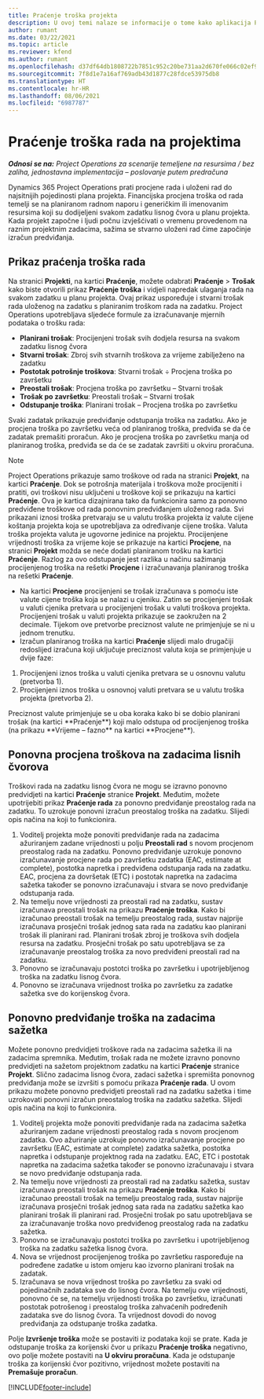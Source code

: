 ```yaml
---
title: Praćenje troška projekta
description: U ovoj temi nalaze se informacije o tome kako aplikacija Project Operations prati napredak u odnosu na trošak rada i uloženi rad na projektu.
author: rumant
ms.date: 03/22/2021
ms.topic: article
ms.reviewer: kfend
ms.author: rumant
ms.openlocfilehash: d37df64db1808722b7851c952c20be731aa2d670fe066c02ef90386712487407
ms.sourcegitcommit: 7f8d1e7a16af769adb43d1877c28fdce53975db8
ms.translationtype: HT
ms.contentlocale: hr-HR
ms.lasthandoff: 08/06/2021
ms.locfileid: "6987787"
---
```

# <a name="labor-cost-tracking-on-projects"></a>Praćenje troška rada na projektima

_**Odnosi se na:** Project Operations za scenarije temeljene na resursima / bez zaliha, jednostavna implementacija – poslovanje putem predračuna_

Dynamics 365 Project Operations prati procjene rada i uloženi rad do najsitnijih pojedinosti plana projekta. Financijska procjena troška od rada temelji se na planiranom radnom naporu i generičkim ili imenovanim resursima koji su dodijeljeni svakom zadatku lisnog čvora u planu projekta. Kada projekt započne i ljudi počnu izvješćivati o vremenu provedenom na raznim projektnim zadacima, sažima se stvarno uloženi rad čime započinje izračun predviđanja.

## <a name="labor-cost-tracking-view"></a>Prikaz praćenja troška rada

Na stranici **Projekti**, na kartici **Praćenje**, možete odabrati **Praćenje** > **Trošak** kako biste otvorili prikaz **Praćenje troška** i vidjeli napredak ulaganja rada na svakom zadatku u planu projekta. Ovaj prikaz uspoređuje i stvarni trošak rada uloženog na zadatku s planiranim troškom rada na zadatku. Project Operations upotrebljava sljedeće formule za izračunavanje mjernih podataka o trošku rada:

- **Planirani trošak**: Procijenjeni trošak svih dodjela resursa na svakom zadatku lisnog čvora
- **Stvarni trošak**: Zbroj svih stvarnih troškova za vrijeme zabilježeno na zadatku
- **Postotak potrošnje troškova**: Stvarni trošak ÷ Procjena troška po završetku
- **Preostali trošak**: Procjena troška po završetku – Stvarni trošak
- **Trošak po završetku**: Preostali trošak – Stvarni trošak
- **Odstupanje troška**: Planirani trošak – Procjena troška po završetku

Svaki zadatak prikazuje predviđanje odstupanja troška na zadatku. Ako je procjena troška po završetku veća od planiranog troška, predviđa se da će zadatak premašiti proračun. Ako je procjena troška po završetku manja od planiranog troška, predviđa se da će se zadatak završiti u okviru proračuna.

>[!NOTE]
> Project Operations prikazuje samo troškove od rada na stranici **Projekt**, na kartici **Praćenje**. Dok se potrošnja materijala i troškova može procijeniti i pratiti, ovi troškovi nisu uključeni u troškove koji se prikazuju na kartici **Praćenje**. Ova je kartica dizajnirana tako da funkcionira samo za ponovno predviđene troškove od rada ponovnim predviđanjem uloženog rada.
Svi prikazani iznosi troška pretvaraju se u valutu troška projekta iz valute cijene koštanja projekta koja se upotrebljava za određivanje cijene troška. Valuta troška projekta valuta je ugovorne jedinice na projektu. Procijenjene vrijednosti troška za vrijeme koje se prikazuje na kartici **Procjene**, na stranici **Projekt** možda se neće dodati planiranom trošku na kartici **Praćenje**. Razlog za ovo odstupanje jest razlika u načinu sažimanja procijenjenog troška na rešetki **Procjene** i izračunavanja planiranog troška na rešetki **Praćenje**. 
>
> - Na kartici **Procjene** procijenjeni se trošak izračunava s pomoću iste valute cijene troška koja se nalazi u cjeniku. Zatim se procijenjeni trošak u valuti cjenika pretvara u procijenjeni trošak u valuti troškova projekta. Procijenjeni trošak u valuti projekta prikazuje se zaokružen na 2 decimale. Tijekom ove pretvorbe preciznost valute ne primjenjuje se ni u jednom trenutku. 
> - Izračun planiranog troška na kartici **Praćenje** slijedi malo drugačiji redoslijed izračuna koji uključuje preciznost valuta koja se primjenjuje u dvije faze: 
   ><ol>
   ><li>Procijenjeni iznos troška u valuti cjenika pretvara se u osnovnu valutu (pretvorba 1).</li>
   ><li>Procijenjeni iznos troška u osnovnoj valuti pretvara se u valutu troška projekta (pretvorba 2). </li>
   ></ol>
   >Preciznost valute primjenjuje se u oba koraka kako bi se dobio planirani trošak (na kartici **Praćenje**) koji malo odstupa od procijenjenog troška (na prikazu **Vrijeme – fazno** na kartici **Procjene**). 
   
## <a name="reprojecting-costs-on-leaf-node-tasks"></a>Ponovna procjena troškova na zadacima lisnih čvorova

Troškovi rada na zadatku lisnog čvora ne mogu se izravno ponovno predvidjeti na kartici **Praćenje** stranice **Projekt**. Međutim, možete upotrijebiti prikaz **Praćenje rada** za ponovno predviđanje preostalog rada na zadatku. To uzrokuje ponovni izračun preostalog troška na zadatku. Slijedi opis načina na koji to funkcionira.

1. Voditelj projekta može ponoviti predviđanje rada na zadacima ažuriranjem zadane vrijednosti u polju **Preostali rad** s novom procjenom preostalog rada na zadatku. Ponovno predviđanje uzrokuje ponovno izračunavanje procjene rada po završetku zadatka (EAC, estimate at complete), postotka napretka i predviđena odstupanja rada na zadatku. EAC, procjena za dovršetak (ETC) i postotak napretka na zadacima sažetka također se ponovno izračunavaju i stvara se novo predviđanje odstupanja rada.
2. Na temelju nove vrijednosti za preostali rad na zadatku, sustav izračunava preostali trošak na prikazu **Praćenje troška**. Kako bi izračunao preostali trošak na temelju preostalog rada, sustav najprije izračunava prosječni trošak jednog sata rada na zadatku kao planirani trošak ili planirani rad. Planirani trošak zbroj je troškova svih dodjela resursa na zadatku. Prosječni trošak po satu upotrebljava se za izračunavanje preostalog troška za novo predviđeni preostali rad na zadatku.
3. Ponovno se izračunavaju postotci troška po završetku i upotrijebljenog troška na zadatku lisnog čvora.
4. Ponovno se izračunava vrijednost troška po završetku za zadatke sažetka sve do korijenskog čvora.

## <a name="reprojecting-costs-on-summary-tasks"></a>Ponovno predviđanje troška na zadacima sažetka

Možete ponovno predvidjeti troškove rada na zadacima sažetka ili na zadacima spremnika. Međutim, trošak rada ne možete izravno ponovno predvidjeti na sažetom projektnom zadatku na kartici **Praćenje** stranice **Projekt**. Slično zadacima lisnog čvora, zadaci sažetka i spremišta ponovnog predviđanja može se izvršiti s pomoću prikaza **Praćenje rada**. U ovom prikazu možete ponovno predvidjeti preostali rad na zadatku sažetka i time uzrokovati ponovni izračun preostalog troška na zadatku sažetka. Slijedi opis načina na koji to funkcionira.

1. Voditelj projekta može ponoviti predviđanje rada na zadacima sažetka ažuriranjem zadane vrijednosti preostalog rada s novom procjenom zadatka. Ovo ažuriranje uzrokuje ponovno izračunavanje procjene po završetku (EAC, estimate at complete) zadatka sažetka, postotka napretka i odstupanje projektnog rada na zadatku. EAC, ETC i postotak napretka na zadacima sažetka također se ponovno izračunavaju i stvara se novo predviđanje odstupanja rada.
2. Na temelju nove vrijednosti za preostali rad na zadatku sažetka, sustav izračunava preostali trošak na prikazu **Praćenje troška**. Kako bi izračunao preostali trošak na temelju preostalog rada, sustav najprije izračunava prosječni trošak jednog sata rada na zadatku sažetka kao planirani trošak ili planirani rad. Prosječni trošak po satu upotrebljava se za izračunavanje troška novo predviđenog preostalog rada na zadatku sažetka.
3. Ponovno se izračunavaju postotci troška po završetku i upotrijebljenog troška na zadatku sažetka lisnog čvora.
4. Nova se vrijednost procijenjenog troška po završetku raspoređuje na podređene zadatke u istom omjeru kao izvorno planirani trošak na zadatak.
5. Izračunava se nova vrijednost troška po završetku za svaki od pojedinačnih zadataka sve do lisnog čvora. Na temelju ove vrijednosti, ponovno će se, na temelju vrijednosti troška po završetku, izračunati postotak potrošenog i preostalog troška zahvaćenih podređenih zadataka sve do lisnog čvora. Ta vrijednost dovodi do novog predviđanja za odstupanje troška zadatka. 


Polje **Izvršenje troška** može se postaviti iz podataka koji se prate. Kada je odstupanje troška za korijenski čvor u prikazu **Praćenje troška** negativno, ovo polje možete postaviti na **U okviru proračuna**. Kada je odstupanje troška za korijenski čvor pozitivno, vrijednost možete postaviti na **Premašuje proračun**.


[!INCLUDE[footer-include](../includes/footer-banner.md)]
